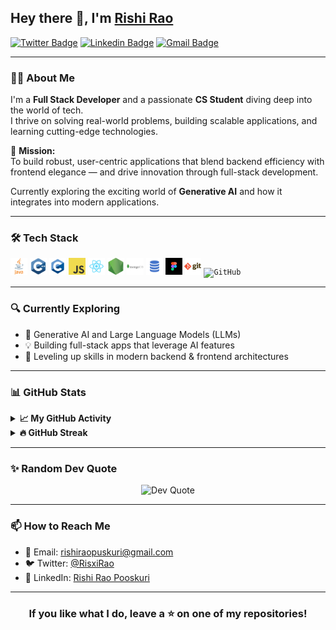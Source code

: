 ## Hey there 👋, I'm [Rishi Rao](https://www.linkedin.com/in/rishipooskuri)

[![Twitter Badge](https://img.shields.io/badge/-@RisxiRao-00acee?style=flat-square&logo=Twitter&logoColor=white&link=https://twitter.com/RisxiRao)](https://twitter.com/RisxiRao)
[![Linkedin Badge](https://img.shields.io/badge/-Rishi%20Rao%20Pooskuri-0e76a8?style=flat-square&logo=Linkedin&logoColor=white&link=https://linkedin.com/in/rishipooskuri)](https://linkedin.com/in/rishipooskuri)
[![Gmail Badge](https://img.shields.io/badge/-rishiraopuskuri@gmail.com-c14438?style=flat-square&logo=Gmail&logoColor=white)](mailto:rishiraopuskuri@gmail.com)

---

### 👨‍💻 About Me

I'm a **Full Stack Developer** and a passionate **CS Student** diving deep into the world of tech.  
I thrive on solving real-world problems, building scalable applications, and learning cutting-edge technologies.

🚀 **Mission:**  
To build robust, user-centric applications that blend backend efficiency with frontend elegance — and drive innovation through full-stack development.

Currently exploring the exciting world of **Generative AI** and how it integrates into modern applications.

---

### 🛠️ Tech Stack

<code><img height="27" src="https://raw.githubusercontent.com/github/explore/master/topics/java/java.png" alt="Java"></code>
<code><img height="27" src="https://raw.githubusercontent.com/github/explore/master/topics/cpp/cpp.png" alt="C++"></code>
<code><img height="27" src="https://raw.githubusercontent.com/github/explore/master/topics/c/c.png" alt="C"></code>
<code><img height="27" src="https://raw.githubusercontent.com/github/explore/master/topics/javascript/javascript.png" alt="JavaScript"></code>
<code><img height="27" src="https://raw.githubusercontent.com/github/explore/master/topics/react/react.png" alt="React"></code>
<code><img height="27" src="https://raw.githubusercontent.com/github/explore/master/topics/nodejs/nodejs.png" alt="Node.js"></code>
<code><img height="27" src="https://raw.githubusercontent.com/github/explore/master/topics/mongodb/mongodb.png" alt="MongoDB"></code>
<code><img height="27" src="https://raw.githubusercontent.com/github/explore/master/topics/sql/sql.png" alt="SQL"></code>
<code><img height="27" src="https://raw.githubusercontent.com/github/explore/master/topics/figma/figma.png" alt="Figma"></code>
<code><img height="27" src="https://raw.githubusercontent.com/github/explore/master/topics/git/git.png" alt="Git"></code>
<code><img height="27" src="https://icones.pro/wp-content/uploads/2021/06/icone-github-violet.png" alt="GitHub"></code>

---

### 🔍 Currently Exploring

- 🔭 Generative AI and Large Language Models (LLMs)
- 💡 Building full-stack apps that leverage AI features
- 🌱 Leveling up skills in modern backend & frontend architectures

---

### 📊 GitHub Stats

<details>
  <summary><b>📈 My GitHub Activity</b></summary>

  <br />
  <img height="180em" src="https://github-readme-stats.vercel.app/api?username=rishipooskuri&show_icons=true&hide_border=true&count_private=true&include_all_commits=true" />
  <img height="180em" src="https://github-readme-stats.vercel.app/api/top-langs/?username=rishipooskuri&layout=compact&langs_count=8&hide_border=true" />
</details>

<details>
  <summary><b>🔥 GitHub Streak</b></summary>
  <br />
  <img height="180em" src="https://github-readme-streak-stats.herokuapp.com?user=rishipooskuri&theme=dark&hide_border=true" />
</details>

---

### ✨ Random Dev Quote

<p align="center">
  <img src="https://quotes-github-readme.vercel.app/api?type=horizontal&theme=dark" alt="Dev Quote" />
</p>

---

### 📫 How to Reach Me

- 📧 Email: [rishiraopuskuri@gmail.com](mailto:rishiraopuskuri@gmail.com)
- 🐦 Twitter: [@RisxiRao](https://twitter.com/RisxiRao)
- 💼 LinkedIn: [Rishi Rao Pooskuri](https://linkedin.com/in/rishipooskuri)

---

<div align="center">

### If you like what I do, leave a ⭐️ on one of my repositories!

</div>
